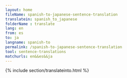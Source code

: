 ```yaml
---
layout: home
fileName: spanish-to-japanese-sentence-translation
translatein: spanish_to_japanese
folderName : translate
lang: en
from: es
to: ja
langname: spanish-to
permalink: /spanish-to-japanese-sentence-translation
tool: sentence-translations
matchurls: en&&es&&ja
---
```

{% include section/translateinto.html %}
